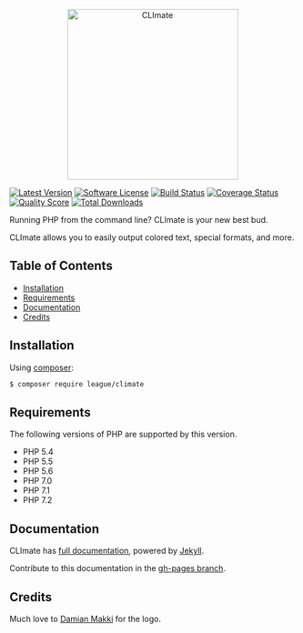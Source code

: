 <p align="center"><img src="http://climate.thephpleague.com/img/CLImate_Blink.gif" width="300" alt="CLImate" /></p>

[![Latest Version](https://img.shields.io/github/tag/thephpleague/climate.svg?style=flat&label=release)](https://github.com/thephpleague/climate/tags)
[![Software License](https://img.shields.io/badge/license-MIT-brightgreen.svg?style=flat)](LICENSE.md)
[![Build Status](https://img.shields.io/travis/thephpleague/climate/master.svg?style=flat)](https://travis-ci.org/thephpleague/climate)
[![Coverage Status](https://img.shields.io/scrutinizer/coverage/g/thephpleague/climate.svg?style=flat)](https://scrutinizer-ci.com/g/thephpleague/climate/code-structure)
[![Quality Score](https://img.shields.io/scrutinizer/g/thephpleague/climate.svg?style=flat)](https://scrutinizer-ci.com/g/thephpleague/climate)
[![Total Downloads](https://img.shields.io/packagist/dt/league/climate.svg?style=flat)](https://packagist.org/packages/league/climate)

Running PHP from the command line? CLImate is your new best bud.

CLImate allows you to easily output colored text, special formats, and more.

## Table of Contents

+ [Installation](#installation)
+ [Requirements](#requirements)
+ [Documentation](#documentation)
+ [Credits](#credits)

## Installation

Using [composer](https://packagist.org/packages/league/climate):

```bash
$ composer require league/climate
```

## Requirements

The following versions of PHP are supported by this version.

+ PHP 5.4
+ PHP 5.5
+ PHP 5.6
+ PHP 7.0
+ PHP 7.1
+ PHP 7.2

## Documentation

CLImate has [full documentation](http://climate.thephpleague.com), powered by [Jekyll](http://jekyllrb.com/).

Contribute to this documentation in the [gh-pages branch](https://github.com/thephpleague/climate/tree/gh-pages/).

## Credits

Much love to [Damian Makki](https://dribbble.com/damianmakki) for the logo.
